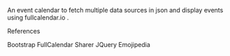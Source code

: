 An event calendar to fetch multiple data sources in json and display events using fullcalendar.io . 


References

Bootstrap
FullCalendar
Sharer
JQuery
Emojipedia